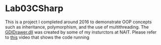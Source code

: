 # Lab03CSharp
This is a project I completed around 2016 to demonstrate OOP concepts such as inheritance, polymorphism, and the use of multithreading. 
The [GDIDrawer.dll](https://github.com/ISTNAIT/GDIDrawer) was created by some of my insturctors at NAIT. Please refer to [this](https://youtu.be/PHxi3TMQ4RA) video that shows the code running
